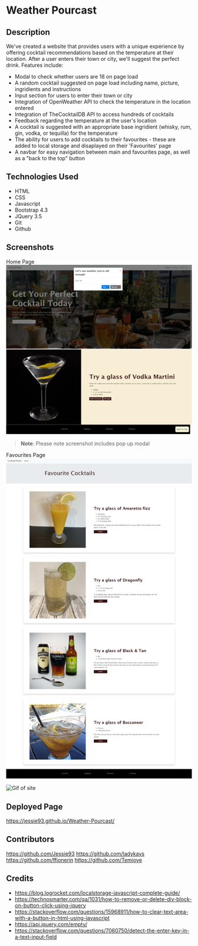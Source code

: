 # Weather Pourcast

## Description
We've created a website that provides users with a unique experience by offering cocktail recommendations based on the temperature at their location. After a user enters their town or city, we'll suggest the perfect drink. Features include:
* Modal to check whether users are 18 on page load
* A random cocktail suggested on page load including name, picture, ingridients and instructions
* Input section for users to enter their town or city
* Integration of OpenWeather API to check the temperature in the location entered
* Integration of TheCocktailDB API to access hundreds of cocktails
* Feedback regarding the temperature at the user's location
* A cocktail is suggested with an appropriate base ingridient (whisky, rum, gin, vodka, or tequilla) for the temperature
* The ability for users to add cocktails to their favourites - these are added to local storage and disaplayed on their 'Favourites' page
* A navbar for easy navigation between main and favourites page, as well as a "back to the top" button

## Technologies Used

* HTML
* CSS
* Javascript
* Bootstrap 4.3
* JQuery 3.5
* Git
* Github

## Screenshots

Home Page
![Screenshot of home page including a modal](./images/screencapture-jessie93-github-io-Weather-Pourcast-index-html-2023-02-08-18_21_46.png)
> **Note**: Please note screenshot includes pop up modal

Favourites Page
![Screenshot of favourites page](./images/screencapture-jessie93-github-io-Weather-Pourcast-favourite-html-2023-02-08-18_21_31.png)


![Gif of site](./images/ezgif.com-video-to-gif.gif)


## Deployed Page
https://jessie93.github.io/Weather-Pourcast/


## Contributors

https://github.com/Jessie93
https://github.com/ladykays
https://github.com/ffionerin
https://github.com/Temioye


## Credits
* https://blog.logrocket.com/localstorage-javascript-complete-guide/
* https://technosmarter.com/qa/1031/how-to-remove-or-delete-div-block-on-button-click-using-jquery
* https://stackoverflow.com/questions/15968911/how-to-clear-text-area-with-a-button-in-html-using-javascript
* https://api.jquery.com/empty/
* https://stackoverflow.com/questions/7060750/detect-the-enter-key-in-a-text-input-field
